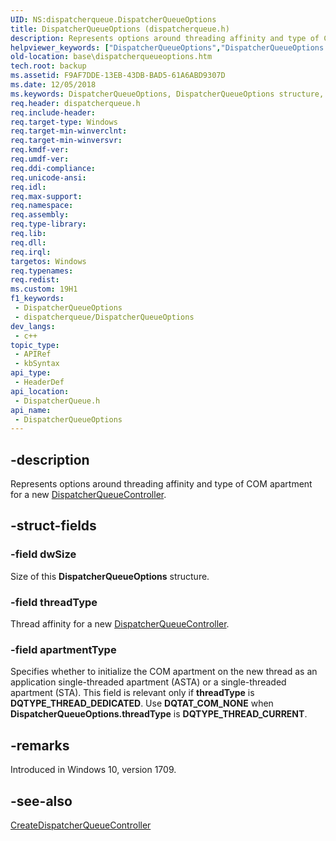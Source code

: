 ```yaml
---
UID: NS:dispatcherqueue.DispatcherQueueOptions
title: DispatcherQueueOptions (dispatcherqueue.h)
description: Represents options around threading affinity and type of COM apartment for a new DispatcherQueueController.
helpviewer_keywords: ["DispatcherQueueOptions","DispatcherQueueOptions structure","base.dispatcherqueueoptions","dispatcherqueue/DispatcherQueueOptions"]
old-location: base\dispatcherqueueoptions.htm
tech.root: backup
ms.assetid: F9AF7DDE-13EB-43DB-BAD5-61A6ABD9307D
ms.date: 12/05/2018
ms.keywords: DispatcherQueueOptions, DispatcherQueueOptions structure, base.dispatcherqueueoptions, dispatcherqueue/DispatcherQueueOptions
req.header: dispatcherqueue.h
req.include-header: 
req.target-type: Windows
req.target-min-winverclnt: 
req.target-min-winversvr: 
req.kmdf-ver: 
req.umdf-ver: 
req.ddi-compliance: 
req.unicode-ansi: 
req.idl: 
req.max-support: 
req.namespace: 
req.assembly: 
req.type-library: 
req.lib: 
req.dll: 
req.irql: 
targetos: Windows
req.typenames: 
req.redist: 
ms.custom: 19H1
f1_keywords:
 - DispatcherQueueOptions
 - dispatcherqueue/DispatcherQueueOptions
dev_langs:
 - c++
topic_type:
 - APIRef
 - kbSyntax
api_type:
 - HeaderDef
api_location:
 - DispatcherQueue.h
api_name:
 - DispatcherQueueOptions
---
```


## -description

Represents options around threading affinity and type of COM apartment for a new <a href="/uwp/api/windows.system.dispatcherqueuecontroller">DispatcherQueueController</a>.

## -struct-fields

### -field dwSize

Size of this <b>DispatcherQueueOptions</b> structure.

### -field threadType

Thread affinity for a new <a href="/uwp/api/windows.system.dispatcherqueuecontroller">DispatcherQueueController</a>.

### -field apartmentType

Specifies whether to initialize the COM apartment on the new thread as an application single-threaded apartment (ASTA) or a single-threaded apartment (STA). This field is relevant only if <b>threadType</b> is <b>DQTYPE_THREAD_DEDICATED</b>. Use <b>DQTAT_COM_NONE</b> when <b>DispatcherQueueOptions.threadType</b> is <b>DQTYPE_THREAD_CURRENT</b>.

## -remarks

Introduced in Windows 10, version 1709.

## -see-also

<a href="/windows/desktop/api/dispatcherqueue/nf-dispatcherqueue-createdispatcherqueuecontroller">CreateDispatcherQueueController</a>
